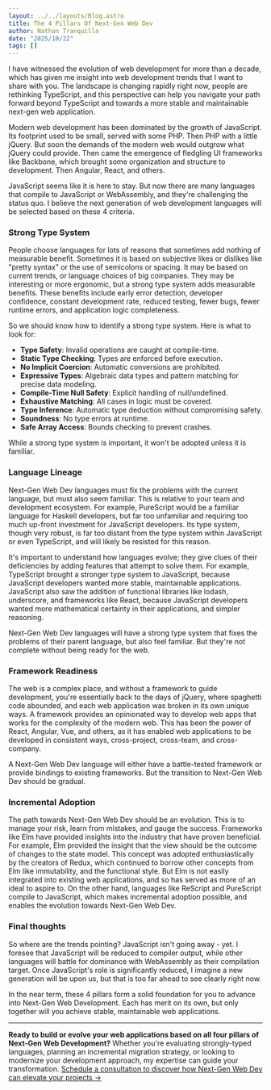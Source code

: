 ```yaml
---
layout: ../../layouts/Blog.astro
title: The 4 Pillars Of Next-Gen Web Dev
author: Nathan Tranquilla
date: "2025/10/22"
tags: []
---
```

I have witnessed the evolution of web development for more than a decade, which has given me insight into web development trends that I want to share with you. The landscape is changing rapidly right now, people are rethinking TypeScript, and this perspective can help you navigate your path forward beyond TypeScript and towards a more stable and maintainable next-gen web application.

Modern web development has been dominated by the growth of JavaScript. Its footprint used to be small, served with some PHP. Then PHP with a little jQuery. But soon the demands of the modern web would outgrow what jQuery could provide. Then came the emergence of fledgling UI frameworks like Backbone, which brought some organization and structure to development. Then Angular, React, and others. 

JavaScript seems like it is here to stay. But now there are many languages that compile to JavaScript or WebAssembly, and they're challenging the status quo. I believe the next generation of web development languages will be selected based on these 4 criteria. 


### Strong Type System
People choose languages for lots of reasons that sometimes add nothing of measurable benefit. Sometimes it is based on subjective likes or dislikes like "pretty syntax" or the use of semicolons or spacing. It may be based on current trends, or language choices of big companies. They may be interesting or more ergonomic, but a strong type system adds measurable benefits. These benefits include early error detection, developer confidence, constant development rate, reduced testing, fewer bugs, fewer runtime errors, and application logic completeness. 

So we should know how to identify a strong type system. Here is what to look for:

- **Type Safety**: Invalid operations are caught at compile-time.
- **Static Type Checking**: Types are enforced before execution.
- **No Implicit Coercion**: Automatic conversions are prohibited.
- **Expressive Types**: Algebraic data types and pattern matching for precise data modeling.
- **Compile-Time Null Safety**: Explicit handling of null/undefined.
- **Exhaustive Matching**: All cases in logic must be covered.
- **Type Inference**: Automatic type deduction without compromising safety.
- **Soundness**: No type errors at runtime.
- **Safe Array Access**: Bounds checking to prevent crashes.

While a strong type system is important, it won't be adopted unless it is familiar.

### Language Lineage
Next-Gen Web Dev languages must fix the problems with the current language, but must also seem familiar. This is relative to your team and development ecosystem. For example, PureScript would be a familiar language for Haskell developers, but far too unfamiliar and requiring too much up-front investment for JavaScript developers. Its type system, though very robust, is far too distant from the type system within JavaScript or even TypeScript, and will likely be resisted for this reason.  

It's important to understand how languages evolve; they give clues of their deficiencies by adding features that attempt to solve them. For example, TypeScript brought a stronger type system to JavaScript, because JavaScript developers wanted more stable, maintainable applications. JavaScript also saw the addition of functional libraries like lodash, underscore, and frameworks like React, because JavaScript developers wanted more mathematical certainty in their applications, and simpler reasoning. 

Next-Gen Web Dev languages will have a strong type system that fixes the problems of their parent language, but also feel familiar. But they're not complete without being ready for the web. 

### Framework Readiness
The web is a complex place, and without a framework to guide development, you're essentially back to the days of jQuery, where spaghetti code abounded, and each web application was broken in its own unique ways. A framework provides an opinionated way to develop web apps that works for the complexity of the modern web. This has been the power of React, Angular, Vue, and others, as it has enabled web applications to be developed in consistent ways, cross-project, cross-team, and cross-company. 

A Next-Gen Web Dev language will either have a battle-tested framework or provide bindings to existing frameworks. But the transition to Next-Gen Web Dev should be gradual.

### Incremental Adoption
The path towards Next-Gen Web Dev should be an evolution. This is to manage your risk, learn from mistakes, and gauge the success. Frameworks like Elm have provided insights into the industry that have proven beneficial. For example, Elm provided the insight that the view should be the outcome of changes to the state model. This concept was adopted enthusiastically by the creators of Redux, which continued to borrow other concepts from Elm like immutability, and the functional style. But Elm is not easily integrated into existing web applications, and so has served as more of an ideal to aspire to. On the other hand, languages like ReScript and PureScript compile to JavaScript, which makes incremental adoption possible, and enables the evolution towards Next-Gen Web Dev.


### Final thoughts
So where are the trends pointing? JavaScript isn't going away - yet. I foresee that JavaScript will be reduced to compiler output, while other languages will battle for dominance with WebAssembly as their compilation target. Once JavaScript's role is significantly reduced, I imagine a new generation will be upon us, but that is too far ahead to see clearly right now. 

In the near term, these 4 pillars form a solid foundation for you to advance into Next-Gen Web Development. Each has merit on its own, but only together will you achieve stable, maintainable web applications. 

---

**Ready to build or evolve your web applications based on all four pillars of Next-Gen Web Development?** Whether you're evaluating strongly-typed languages, planning an incremental migration strategy, or looking to modernize your development approach, my expertise can guide your transformation. <a href="/services" target="_blank" rel="noopener noreferrer">Schedule a consultation to discover how Next-Gen Web Dev can elevate your projects →</a>